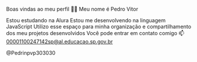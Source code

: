 Boas vindas ao meu perfil 💙💙
Meu nome é Pedro Vitor

Estou estudando na Alura
Estou me desenvolvendo na linguagem JavaScript
Utilizo esse espaço para minha organização e compartilhamento dos meu projetos desenvolvidos
Você pode entrar em contato comigo 📫
00001100247142sp@al.educacao.sp.gov.br

@Pedrinpvp303030
